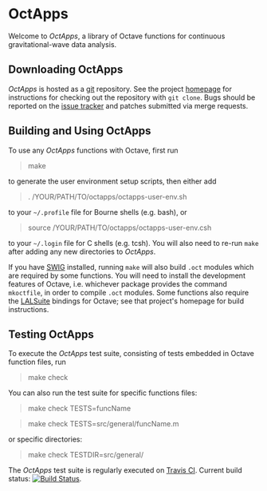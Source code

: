 OctApps
=======

Welcome to *OctApps*, a library of Octave functions for continuous gravitational-wave data analysis.

Downloading OctApps
-------------------

*OctApps* is hosted as a [git](https://git-scm.com/) repository.
See the project [homepage](https://github.com/octapps/octapps) for instructions for checking out the repository with `git clone`.
Bugs should be reported on the [issue tracker](https://github.com/octapps/octapps/issues) and patches submitted via merge requests.

Building and Using OctApps
--------------------------

To use any *OctApps* functions with Octave, first run

> make

to generate the user environment setup scripts, then either add

> . /YOUR/PATH/TO/octapps/octapps-user-env.sh

to your `~/.profile` file for Bourne shells (e.g. bash), or

> source /YOUR/PATH/TO/octapps/octapps-user-env.csh

to your `~/.login` file for C shells (e.g. tcsh).
You will also need to re-run `make` after adding any new directories to *OctApps*.

If you have [SWIG](http://www.swig.org/) installed, running `make` will also build `.oct` modules which are required by some functions.
You will need to install the development features of Octave, i.e. whichever package provides the command `mkoctfile`, in order to compile `.oct` modules.
Some functions also require the [LALSuite](https://wiki.ligo.org/DASWG/LALSuite) bindings for Octave; see that project's homepage for build instructions.

Testing OctApps
---------------

To execute the *OctApps* test suite, consisting of tests embedded in Octave function files, run

> make check

You can also run the test suite for specific functions files:

> make check TESTS=funcName

> make check TESTS=src/general/funcName.m

or specific directories:

> make check TESTDIR=src/general/

The *OctApps* test suite is regularly executed on [Travis CI](https://travis-ci.org/).
Current build status: [![Build Status](https://travis-ci.org/octapps/octapps.svg?branch=master)](https://travis-ci.org/octapps/octapps).
